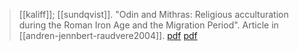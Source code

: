 > [[kaliff]]; [[sundqvist]]. "Odin and Mithras: Religious acculturation during the Roman Iron Age and the Migration Period". Article in [[andren-jennbert-raudvere2004]]. [pdf](https://www.academia.edu/27724226/Odin-and-Mithras-religious-acculturation-during-the-Roman-Iron-Age-and-the-Migration-Period) [pdf](a/a-kaliff-o-sundqvist2006.pdf)